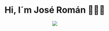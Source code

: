 <div align="center">
    <h1 align="center">Hi, I´m José Román 👨🏼‍💻</h1>
</div>
<p align="center">
    <img src="https://skillicons.dev/icons?i=php,java,js,css,git,,,vscode,linux,github" />
</p>

<!--
**Joseroman15/Joseroman15** is a ✨ _special_ ✨ repository because its `README.md` (this file) appears on your GitHub profile.

Here are some ideas to get you started:

- 🔭 I’m currently working on ...
- 🌱 I’m currently learning ...
- 👯 I’m looking to collaborate on ...
- 🤔 I’m looking for help with ...
- 💬 Ask me about ...
- 📫 How to reach me: ...
- 😄 Pronouns: ...
- ⚡ Fun fact: ...
-->
